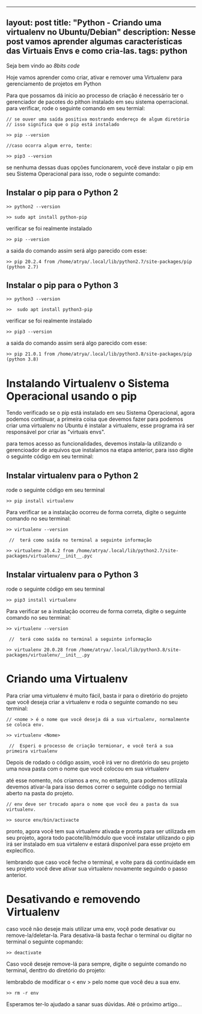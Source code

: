 
---
layout: post
title:  "Python - Criando uma virtualenv no Ubuntu/Debian"
description: Nesse post vamos aprender algumas características das Virtuais Envs e como cria-las.
tags: python
---


Seja bem vindo ao _8bits_ _code_

Hoje vamos aprender como criar, ativar e remover uma Virtualenv para gerenciamento de projetos em Python

Para que possamos dá inicio ao processo de criação é necessário ter o gerenciador de pacotes do pithon instalado em seu sistema 
operracional.
para verificar, rode o seguinte comando em seu termial:
```
// se ouver uma saída positiva mostrando endereço de algum diretório
// isso significa que o pip está instalado

>> pip --version

//caso ocorra algum erro, tente:

>> pip3 --version

```
se nenhuma dessas duas opções funcionarem, você deve instalar o pip em seu Sistema Operacional
para isso, rode o seguinte comando:

## [](#header-2)Instalar o pip para o Python 2

```
>> python2 --version

```
```
>> sudo apt install python-pip

```
verificar se foi realmente instalado
```
>> pip --version

```
a saida do comando assim será algo parecido com esse:
```
>> pip 20.2.4 from /home/atrya/.local/lib/python2.7/site-packages/pip (python 2.7)

```
## [](#header-2)Instalar o pip para o Python 3

```
>> python3 --version

```
```
>>  sudo apt install python3-pip

```
verificar se foi realmente instalado
```
>> pip3 --version

```
a saida do comando assim será algo parecido com esse:
```
>> pip 21.0.1 from /home/atrya/.local/lib/python3.8/site-packages/pip (python 3.8)

```

# [](#header-1) Instalando  Virtualenv o Sistema Operacional usando o pip

Tendo verificado se o pip está instalado em seu Sistema Operacional, agora podemos continuar, a primeira coisa que devemos fazer para podemos criar uma virtualenv no Ubuntu é instalar a virtualenv, esse programa irá ser responsável por criar as "virtuais envs".

para temos acesso as funcionalidades, devemos instala-la utilizando o gerencioador de arquivos que instalamos na etapa anterior, para isso digite o seguinte código em seu terminal:

## [](#header-2)Instalar virtualenv para o Python 2

rode o seguinte código em seu terminal
```
>> pip install virtualenv

```
Para verificar se a instalação ocorreu de forma correta, digite o seguinte comando no seu 
terminal:

```
>> virtualenv --version

 //  terá como saída no terminal a seguinte informação

>> virtualenv 20.4.2 from /home/atrya/.local/lib/python2.7/site-packages/virtualenv/__init__.pyc
```


## [](#header-2)Instalar virtualenv para o Python 3

rode o seguinte código em seu terminal
```
>> pip3 install virtualenv

```
Para verificar se a instalação ocorreu de forma correta, digite o seguinte comando no seu 
terminal:

```
>> virtualenv --version

 //  terá como saída no terminal a seguinte informação

>> virtualenv 20.0.28 from /home/atrya/.local/lib/python3.8/site-packages/virtualenv/__init__.py

```


# [](#header-1) Criando uma Virtualenv

Para criar uma virtualenv é muito fácil, basta ir para o diretório do projeto que você deseja 
criar a virtualenv e roda o seguinte comando no seu terminal:

```
// <nome > é o nome que você deseja dá a sua virtualenv, normalmente se coloca env.

>> virtualenv <Nome>

 //  Esperi o processo de criação termionar, e você terá a sua primeira virtualenv

```
Depois de rodado o código assim, você irá ver no diretório do seu projeto uma nova pasta
com o nome que você colocou em sua virtualenv

até esse nomento, nós criamos a env, no entanto, para podemos utilizala devemos ativar-la
para isso demos correr o seguinte código no termial aberto na pasta do projeto.

```
// env deve ser trocado apara o nome que vocẽ deu a pasta da sua virtualenv.

>> source env/bin/activacte

```
pronto, agora você tem sua virtualenv ativada e pronta para ser utilizada em seu projeto, agora todo pacote/lib/módulo que você instalar utilizando o pip irá ser instalado em sua virtalenv e estará disponível para esse projeto em explecifico.

lembrando que caso você feche o terminal, e volte para dá continuidade em seu projeto você deve ativar sua virtualenv novamente seguindo o passo anterior.

# [](#header-1) Desativando e removendo Virtualenv

caso você não deseje mais utilizar uma env, voçê pode desativar ou remove-la/deletar-la.
Para desativa-lá basta fechar o terminal ou digitar no terminal o seguinte copmando:

```
>> deactivate

```
Caso você deseje remove-lá para sempre, digite o seguinte comando no terminal, denttro do diretório do projeto:

lembrabdo de modificar o < env > pelo nome que você deu a sua env. 

```
>> rm -r env
```

Esperamos ter-lo ajudado a sanar suas dúvidas.
Até o próximo artigo...
